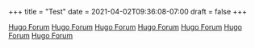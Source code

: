 +++
title = "Test"
date = 2021-04-02T09:36:08-07:00
draft = false
+++

[Hugo Forum](https://discourse.gohugo.io/ "The Hugo Forum {rel='nofollow' foo='bar'}")
[Hugo Forum](https://discourse.gohugo.io/ "The Hugo Forum {rel='nofollow'}")
[Hugo Forum](https://discourse.gohugo.io/ "{rel='nofollow'}")
[Hugo Forum](https://discourse.gohugo.io/ "Hello World")
[Hugo Forum](https://discourse.gohugo.io/ " ")
[Hugo Forum](https://discourse.gohugo.io/ "")
[Hugo Forum](https://discourse.gohugo.io/)
